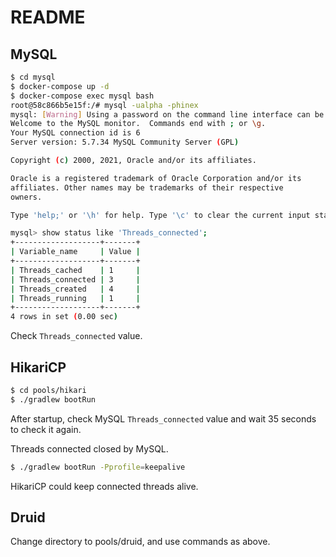 README
======

MySQL
-----

```bash
$ cd mysql
$ docker-compose up -d
$ docker-compose exec mysql bash
root@58c866b5e15f:/# mysql -ualpha -phinex
mysql: [Warning] Using a password on the command line interface can be insecure.
Welcome to the MySQL monitor.  Commands end with ; or \g.
Your MySQL connection id is 6
Server version: 5.7.34 MySQL Community Server (GPL)

Copyright (c) 2000, 2021, Oracle and/or its affiliates.

Oracle is a registered trademark of Oracle Corporation and/or its
affiliates. Other names may be trademarks of their respective
owners.

Type 'help;' or '\h' for help. Type '\c' to clear the current input statement.

mysql> show status like 'Threads_connected';
+-------------------+-------+
| Variable_name     | Value |
+-------------------+-------+
| Threads_cached    | 1     |
| Threads_connected | 3     |
| Threads_created   | 4     |
| Threads_running   | 1     |
+-------------------+-------+
4 rows in set (0.00 sec)
```

Check `Threads_connected` value.


HikariCP
--------

```bash
$ cd pools/hikari
$ ./gradlew bootRun
```

After startup, check MySQL `Threads_connected` value and wait 35 seconds to check it again.

Threads connected closed by MySQL.

```bash
$ ./gradlew bootRun -Pprofile=keepalive
```

HikariCP could keep connected threads alive.


Druid
-----

Change directory to pools/druid, and use commands as above.
